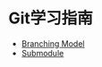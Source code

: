 # Git学习指南

- [Branching Model](branch-model.md)
- [Submodule](http://www.kafeitu.me/git/2012/03/27/git-submodule.html)
